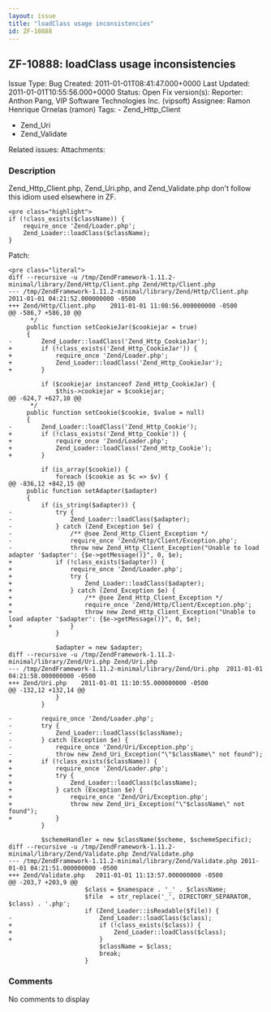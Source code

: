 ```yaml
---
layout: issue
title: "loadClass usage inconsistencies"
id: ZF-10888
---
```


ZF-10888: loadClass usage inconsistencies
-----------------------------------------

 Issue Type: Bug Created: 2011-01-01T08:41:47.000+0000 Last Updated: 2011-01-01T10:55:56.000+0000 Status: Open Fix version(s): 
 Reporter:  Anthon Pang, VIP Software Technologies Inc. (vipsoft)  Assignee:  Ramon Henrique Ornelas (ramon)  Tags: - Zend\_Http\_Client
- Zend\_Uri
- Zend\_Validate
 
 Related issues: 
 Attachments: 
### Description

Zend\_Http\_Client.php, Zend\_Uri.php, and Zend\_Validate.php don't follow this idiom used elsewhere in ZF.

 
    <pre class="highlight">
    if (!class_exists($className)) {
        require_once 'Zend/Loader.php';
        Zend_Loader::loadClass($className);
    }


Patch:

 
    <pre class="literal">
    diff --recursive -u /tmp/ZendFramework-1.11.2-minimal/library/Zend/Http/Client.php Zend/Http/Client.php
    --- /tmp/ZendFramework-1.11.2-minimal/library/Zend/Http/Client.php  2011-01-01 04:21:52.000000000 -0500
    +++ Zend/Http/Client.php    2011-01-01 11:08:56.000000000 -0500
    @@ -586,7 +586,10 @@
          */
         public function setCookieJar($cookiejar = true)
         {
    -        Zend_Loader::loadClass('Zend_Http_CookieJar');
    +        if (!class_exists('Zend_Http_CookieJar')) {
    +            require_once 'Zend/Loader.php';
    +            Zend_Loader::loadClass('Zend_Http_CookieJar');
    +        }
     
             if ($cookiejar instanceof Zend_Http_CookieJar) {
                 $this->cookiejar = $cookiejar;
    @@ -624,7 +627,10 @@
          */
         public function setCookie($cookie, $value = null)
         {
    -        Zend_Loader::loadClass('Zend_Http_Cookie');
    +        if (!class_exists('Zend_Http_Cookie')) {
    +            require_once 'Zend/Loader.php';
    +            Zend_Loader::loadClass('Zend_Http_Cookie');
    +        }
     
             if (is_array($cookie)) {
                 foreach ($cookie as $c => $v) {
    @@ -836,12 +842,15 @@
         public function setAdapter($adapter)
         {
             if (is_string($adapter)) {
    -            try {
    -                Zend_Loader::loadClass($adapter);
    -            } catch (Zend_Exception $e) {
    -                /** @see Zend_Http_Client_Exception */
    -                require_once 'Zend/Http/Client/Exception.php';
    -                throw new Zend_Http_Client_Exception("Unable to load adapter '$adapter': {$e->getMessage()}", 0, $e);
    +            if (!class_exists($adapter)) {
    +                require_once 'Zend/Loader.php';
    +                try {
    +                    Zend_Loader::loadClass($adapter);
    +                } catch (Zend_Exception $e) {
    +                    /** @see Zend_Http_Client_Exception */
    +                    require_once 'Zend/Http/Client/Exception.php';
    +                    throw new Zend_Http_Client_Exception("Unable to load adapter '$adapter': {$e->getMessage()}", 0, $e);
    +                }
                 }
     
                 $adapter = new $adapter;
    diff --recursive -u /tmp/ZendFramework-1.11.2-minimal/library/Zend/Uri.php Zend/Uri.php
    --- /tmp/ZendFramework-1.11.2-minimal/library/Zend/Uri.php  2011-01-01 04:21:58.000000000 -0500
    +++ Zend/Uri.php    2011-01-01 11:10:55.000000000 -0500
    @@ -132,12 +132,14 @@
                 }
             }
     
    -        require_once 'Zend/Loader.php';
    -        try {
    -            Zend_Loader::loadClass($className);
    -        } catch (Exception $e) {
    -            require_once 'Zend/Uri/Exception.php';
    -            throw new Zend_Uri_Exception("\"$className\" not found");
    +        if (!class_exists($className)) {
    +            require_once 'Zend/Loader.php';
    +            try {
    +                Zend_Loader::loadClass($className);
    +            } catch (Exception $e) {
    +                require_once 'Zend/Uri/Exception.php';
    +                throw new Zend_Uri_Exception("\"$className\" not found");
    +            }
             }
     
             $schemeHandler = new $className($scheme, $schemeSpecific);
    diff --recursive -u /tmp/ZendFramework-1.11.2-minimal/library/Zend/Validate.php Zend/Validate.php
    --- /tmp/ZendFramework-1.11.2-minimal/library/Zend/Validate.php 2011-01-01 04:21:51.000000000 -0500
    +++ Zend/Validate.php   2011-01-01 11:13:57.000000000 -0500
    @@ -203,7 +203,9 @@
                         $class = $namespace . '_' . $className;
                         $file  = str_replace('_', DIRECTORY_SEPARATOR, $class) . '.php';
                         if (Zend_Loader::isReadable($file)) {
    -                        Zend_Loader::loadClass($class);
    +                        if (!class_exists($class)) {
    +                            Zend_Loader::loadClass($class);
    +                        }
                             $className = $class;
                             break;
                         }


 

 

### Comments

No comments to display